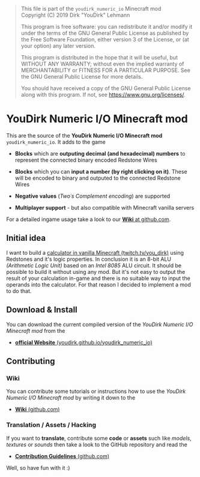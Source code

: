 > This file is part of the `youdirk_numeric_io` Minecraft mod  
> Copyright (C) 2019  Dirk "YouDirk" Lehmann
>
> This program is free software: you can redistribute it and/or modify
> it under the terms of the GNU General Public License as published by
> the Free Software Foundation, either version 3 of the License, or
> (at your option) any later version.
>
> This program is distributed in the hope that it will be useful,
> but WITHOUT ANY WARRANTY; without even the implied warranty of
> MERCHANTABILITY or FITNESS FOR A PARTICULAR PURPOSE.  See the
> GNU General Public License for more details.
>
> You should have received a copy of the GNU General Public License
> along with this program.  If not, see <https://www.gnu.org/licenses/>.


YouDirk Numeric I/O Minecraft mod
=================================

This are the source of the **YouDirk Numeric I/O Minecraft mod**
`youdirk_numeric_io`.  It adds to the game

* **Blocks** which are **outputing decimal (and hexadecimal) numbers**
  to represent the connected binary encoded Redstone Wires

* **Blocks** which you can **input a number (by right clicking on
  it)**.  These will be encoded to binary and outputed to the
  connected Redstone Wires

* **Negative values** (*Two´s Complement encoding*) are supported

* **Multiplayer support** - but also compatible with Minecraft vanilla
  servers

For a detailed ingame usage take a look to our [**Wiki** at
github.com](https://github.com/YouDirk/youdirk_numeric_io/wiki).

Initial idea
------------

I want to build a [calculator in vanilla Minecraft
(twitch.tv/you_dirk)](https://www.twitch.tv/collections/jN0fzROVchV32A)
using Redstones and it's logic properties.  In conclusion it is an
8-bit ALU *(Arithmetic Logic Unit)* based on an *Intel 8085* ALU
circuit.  It should be possible to build it without using any mod.
But it's not easy to output the result of your calculation in-game and
there is no suitable way to input the operands into the calculator.
For that reason I decided to implement a mod to do that.

Download & Install
------------------

You can download the current compiled version of the *YouDirk Numeric
I/O Minecraft mod* from the

* [**official Website** (youdirk.github.io/youdirk_numeric_io)
  ](https://youdirk.github.io/youdirk_numeric_io/)

Contributing
------------

### Wiki

You can contribute some tutorials or instructions how to use the
*YouDirk Numeric I/O Minecraft mod* by writing it down to the

* [**Wiki** (github.com)
  ](https://github.com/YouDirk/youdirk_numeric_io/wiki)

### Translation / Assets / Hacking

If you want to **translate**, contribute some **code** or **assets**
such like *models*, *textures* or *sounds* then take a look to the
GitHub repository and read the

* [**Contribution Guidelines** (github.com)](CONTRIBUTING.md)

Well, so have fun with it :)
